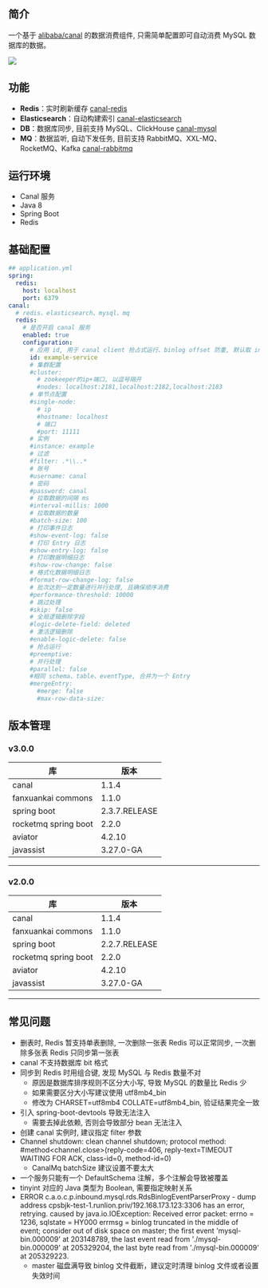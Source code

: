 ## 简介
一个基于 [alibaba/canal](https://github.com/alibaba/canal) 的数据消费组件, 只需简单配置即可自动消费 MySQL 数据库的数据。

![](http://processon.com/chart_image/5eda399f0791297145d394b3.png)

## 功能
- **Redis**：实时刷新缓存 [canal-redis](https://github.com/fanxuankai/canal/tree/main/canal-redis)
- **Elasticsearch**：自动构建索引 [canal-elasticsearch](https://github.com/fanxuankai/canal/tree/main/canal-elasticsearch)
- **DB**：数据库同步, 目前支持 MySQL、ClickHouse [canal-mysql](https://github.com/fanxuankai/canal/tree/main/canal-db/canal-mysql)
- **MQ**：数据监听, 自动下发任务, 目前支持 RabbitMQ、XXL-MQ、RocketMQ、Kafka [canal-rabbitmq](https://github.com/fanxuankai/canal/tree/main/canal-mq/canal-rabbitmq)

## 运行环境
- Canal 服务
- Java 8
- Spring Boot
- Redis

## 基础配置
```yml
## application.yml
spring:
  redis:
    host: localhost
    port: 6379
canal:
  # redis、elasticsearch、mysql、mq
  redis:
    # 是否开启 canal 服务
    enabled: true
    configuration:
      # 应用 id, 用于 canal client 抢占式运行、binlog offset 防重, 默认取 instance
      id: example-service
      # 集群配置
      #cluster:
        # zookeeper的ip+端口, 以逗号隔开
        #nodes: localhost:2181,localhost:2182,localhost:2183
      # 单节点配置
      #single-node:
        # ip
        #hostname: localhost
        # 端口
        #port: 11111
      # 实例
      #instance: example
      # 过滤
      #filter: .*\\..*
      # 账号
      #username: canal
      # 密码
      #password: canal
      # 拉取数据的间隔 ms
      #interval-millis: 1000
      # 拉取数据的数量
      #batch-size: 100
      # 打印事件日志
      #show-event-log: false
      # 打印 Entry 日志
      #show-entry-log: false
      # 打印数据明细日志
      #show-row-change: false
      # 格式化数据明细日志
      #format-row-change-log: false
      # 批次达到一定数量进行并行处理, 且确保顺序消费
      #performance-threshold: 10000
      # 跳过处理
      #skip: false
      # 全局逻辑删除字段
      #logic-delete-field: deleted
      # 激活逻辑删除
      #enable-logic-delete: false
      # 抢占运行
      #preemptive:
      # 并行处理
      #parallel: false
      #相同 schema、table、eventType, 合并为一个 Entry
      #mergeEntry: 
        #merge: false
        #max-row-data-size:
```

## 版本管理
### v3.0.0
| 库                |     版本                                                                          |
| -------------------|---------------------------------------------------------------------------------- |
canal|1.1.4
fanxuankai commons|1.1.0
spring boot|2.3.7.RELEASE
rocketmq spring boot|2.2.0
aviator|4.2.10
javassist|3.27.0-GA
-------------------------------------------------------------------------------
### v2.0.0
| 库                |     版本                                                                          |
| -------------------|---------------------------------------------------------------------------------- |
canal|1.1.4
fanxuankai commons|1.1.0
spring boot|2.2.7.RELEASE
rocketmq spring boot|2.2.0
aviator|4.2.10
javassist|3.27.0-GA
-------------------------------------------------------------------------------

## 常见问题
- 删表时, Redis 暂支持单表删除, 一次删除一张表 Redis 可以正常同步, 一次删除多张表 Redis 只同步第一张表
- canal 不支持数据库 bit 格式
- 同步到 Redis 时用组合键, 发现 MySQL 与 Redis 数量不对
    - 原因是数据库排序规则不区分大小写, 导致 MySQL 的数量比 Redis 少
    - 如果需要区分大小写建议使用 utf8mb4_bin
    - 修改为 CHARSET=utf8mb4 COLLATE=utf8mb4_bin, 验证结果完全一致
- 引入 spring-boot-devtools 导致无法注入
    - 需要去掉此依赖, 否则会导致部分 bean 无法注入
- 创建 canal 实例时, 建议指定 filter 参数
- Channel shutdown: clean channel shutdown; protocol method: #method<channel.close>(reply-code=406, reply-text=TIMEOUT WAITING FOR ACK, class-id=0, method-id=0)
    - CanalMq batchSize 建议设置不要太大
- 一个服务只能有一个 DefaultSchema 注解，多个注解会导致被覆盖
- tinyint 对应的 Java 类型为 Boolean, 需要指定映射关系
- ERROR c.a.o.c.p.inbound.mysql.rds.RdsBinlogEventParserProxy - dump address cpsbjk-test-1.runlion.priv/192.168.173.123:3306 has an error, retrying. caused by 
  java.io.IOException: Received error packet: errno = 1236, sqlstate = HY000 errmsg = binlog truncated in the middle of event; consider out of disk space on master; the first event 'mysql-bin.000009' at 203148789, the last event read from './mysql-bin.000009' at 205329204, the last byte read from './mysql-bin.000009' at 205329223.
    - master 磁盘满导致 binlog 文件截断，建议定时清理 binlog 文件或者设置失效时间